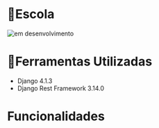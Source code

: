 # 🏫Escola
![em desenvolvimento](https://img.shields.io/badge/STATUS-EM%20DESENVOLVIMENTO-brightgreen)

# 🔨Ferramentas Utilizadas
* Django 4.1.3
* Django Rest Framework 3.14.0

# Funcionalidades
